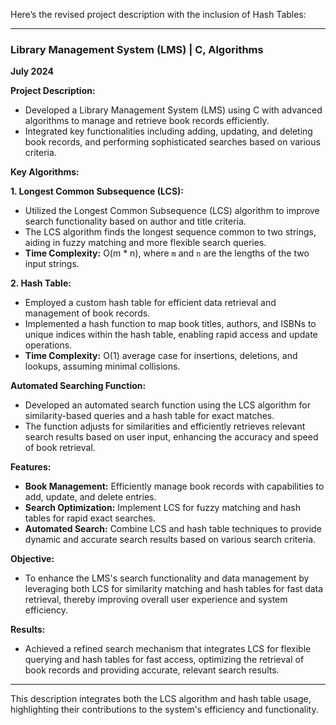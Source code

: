 Here’s the revised project description with the inclusion of Hash Tables:

---

### Library Management System (LMS) | C, Algorithms

**July 2024**

**Project Description:**
- Developed a Library Management System (LMS) using C with advanced algorithms to manage and retrieve book records efficiently.
- Integrated key functionalities including adding, updating, and deleting book records, and performing sophisticated searches based on various criteria.

**Key Algorithms:**

**1. Longest Common Subsequence (LCS):**
- Utilized the Longest Common Subsequence (LCS) algorithm to improve search functionality based on author and title criteria.
- The LCS algorithm finds the longest sequence common to two strings, aiding in fuzzy matching and more flexible search queries.
- **Time Complexity:** O(m * n), where `m` and `n` are the lengths of the two input strings.

**2. Hash Table:**
- Employed a custom hash table for efficient data retrieval and management of book records.
- Implemented a hash function to map book titles, authors, and ISBNs to unique indices within the hash table, enabling rapid access and update operations.
- **Time Complexity:** O(1) average case for insertions, deletions, and lookups, assuming minimal collisions.

**Automated Searching Function:**
- Developed an automated search function using the LCS algorithm for similarity-based queries and a hash table for exact matches.
- The function adjusts for similarities and efficiently retrieves relevant search results based on user input, enhancing the accuracy and speed of book retrieval.

**Features:**
- **Book Management:** Efficiently manage book records with capabilities to add, update, and delete entries.
- **Search Optimization:** Implement LCS for fuzzy matching and hash tables for rapid exact searches.
- **Automated Search:** Combine LCS and hash table techniques to provide dynamic and accurate search results based on various search criteria.

**Objective:**
- To enhance the LMS's search functionality and data management by leveraging both LCS for similarity matching and hash tables for fast data retrieval, thereby improving overall user experience and system efficiency.

**Results:**
- Achieved a refined search mechanism that integrates LCS for flexible querying and hash tables for fast access, optimizing the retrieval of book records and providing accurate, relevant search results.

---

This description integrates both the LCS algorithm and hash table usage, highlighting their contributions to the system's efficiency and functionality.
